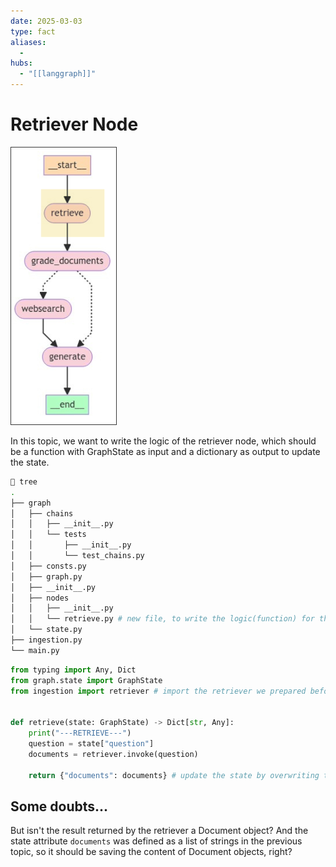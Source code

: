 ```yaml
---
date: 2025-03-03
type: fact
aliases:
  -
hubs:
  - "[[langgraph]]"
---
```


# Retriever Node

![retrieve-documents-by-user-input.png](../assets/imgs/retrieve-documents-by-user-input.png)


In this topic, we want to write the logic of the retriever node, which should be a function with GraphState as input and a dictionary as output to update the state.

```sh
 tree
.
├── graph
│   ├── chains
│   │   ├── __init__.py
│   │   └── tests
│   │       ├── __init__.py
│   │       └── test_chains.py
│   ├── consts.py
│   ├── graph.py
│   ├── __init__.py
│   ├── nodes
│   │   ├── __init__.py
│   │   └── retrieve.py # new file, to write the logic(function) for the retriever node
│   └── state.py
├── ingestion.py
└── main.py

```

```py
from typing import Any, Dict
from graph.state import GraphState
from ingestion import retriever # import the retriever we prepared before, we can use to do similarity search and retrieve documents


def retrieve(state: GraphState) -> Dict[str, Any]:
    print("---RETRIEVE---")
    question = state["question"]
    documents = retriever.invoke(question)

    return {"documents": documents} # update the state by overwriting the documents

```

## Some doubts...

But isn't the result returned by the retriever a Document object? And the state attribute `documents` was defined as a list of strings in the previous topic, so it should be saving the content of Document objects, right?
